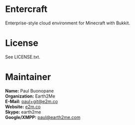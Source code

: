 Entercraft
==========

Enterprise-style cloud environment for Minecraft with Bukkit.

License
=======

See LICENSE.txt.

Maintainer
==========

**Name:** Paul Buonopane  
**Organization:** Earth2Me  
**E-Mail:** [paul+git@e2m.co](mailto:paul+git@e2m.co)  
**Website:** [e2m.co](http://e2m.co/)  
**Skype:** earth2me  
**Google/XMPP:** paul@earth2me.com  
